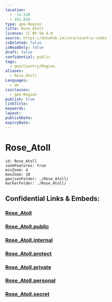 ```yaml
---
location:
  - -14.528
  - 191.836
type: geo-Region
title: Rose_Atoll
license: CC BY-SA 4.0
source: https://datahub.io/core/country-codes
isDeleted: false
isReadOnly: false
draft: false
confidential: public
tags:
  - geo/Country/Region
aliases:
  - Rose_Atoll
Languages:
  - de
cssclasses:
  - geo-Region
publish: true
linkTitle:
keywords:
layout:
publishDate:
expiryDate:
---
```


# Rose_Atoll

```leaflet
id: Rose_Atoll
zoomFeatures: true 
minZoom: 4 
maxZoom: 18
geojsonFolder: ./Rose_Atoll/
markerFolder: ./Rose_Atoll/
```


## Confidential Links & Embeds: 

### [Rose_Atoll](/_Standards/Earth/Continent/Oceania/Polynesia/American_Samoa/Districts~American_Samoa/Rose_Atoll.md) 

### [Rose_Atoll.public](/_public/Earth/Continent/Oceania/Polynesia/American_Samoa/Districts~American_Samoa/Rose_Atoll.public.md) 

### [Rose_Atoll.internal](/_internal/Earth/Continent/Oceania/Polynesia/American_Samoa/Districts~American_Samoa/Rose_Atoll.internal.md) 

### [Rose_Atoll.protect](/_protect/Earth/Continent/Oceania/Polynesia/American_Samoa/Districts~American_Samoa/Rose_Atoll.protect.md) 

### [Rose_Atoll.private](/_private/Earth/Continent/Oceania/Polynesia/American_Samoa/Districts~American_Samoa/Rose_Atoll.private.md) 

### [Rose_Atoll.personal](/_personal/Earth/Continent/Oceania/Polynesia/American_Samoa/Districts~American_Samoa/Rose_Atoll.personal.md) 

### [Rose_Atoll.secret](/_secret/Earth/Continent/Oceania/Polynesia/American_Samoa/Districts~American_Samoa/Rose_Atoll.secret.md)

